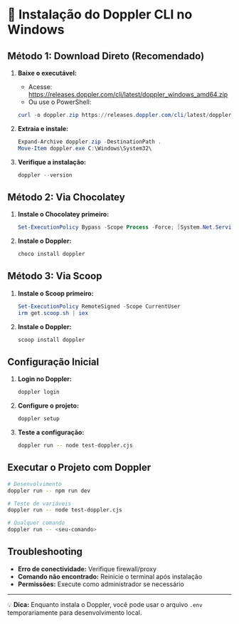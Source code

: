 # 🔐 Instalação do Doppler CLI no Windows

## Método 1: Download Direto (Recomendado)

1. **Baixe o executável:**
   - Acesse: https://releases.doppler.com/cli/latest/doppler_windows_amd64.zip
   - Ou use o PowerShell:
   ```powershell
   curl -o doppler.zip https://releases.doppler.com/cli/latest/doppler_windows_amd64.zip
   ```

2. **Extraia e instale:**
   ```powershell
   Expand-Archive doppler.zip -DestinationPath .
   Move-Item doppler.exe C:\Windows\System32\
   ```

3. **Verifique a instalação:**
   ```powershell
   doppler --version
   ```

## Método 2: Via Chocolatey

1. **Instale o Chocolatey primeiro:**
   ```powershell
   Set-ExecutionPolicy Bypass -Scope Process -Force; [System.Net.ServicePointManager]::SecurityProtocol = [System.Net.ServicePointManager]::SecurityProtocol -bor 3072; iex ((New-Object System.Net.WebClient).DownloadString('https://community.chocolatey.org/install.ps1'))
   ```

2. **Instale o Doppler:**
   ```powershell
   choco install doppler
   ```

## Método 3: Via Scoop

1. **Instale o Scoop primeiro:**
   ```powershell
   Set-ExecutionPolicy RemoteSigned -Scope CurrentUser
   irm get.scoop.sh | iex
   ```

2. **Instale o Doppler:**
   ```powershell
   scoop install doppler
   ```

## Configuração Inicial

1. **Login no Doppler:**
   ```bash
   doppler login
   ```

2. **Configure o projeto:**
   ```bash
   doppler setup
   ```

3. **Teste a configuração:**
   ```bash
   doppler run -- node test-doppler.cjs
   ```

## Executar o Projeto com Doppler

```bash
# Desenvolvimento
doppler run -- npm run dev

# Teste de variáveis
doppler run -- node test-doppler.cjs

# Qualquer comando
doppler run -- <seu-comando>
```

## Troubleshooting

- **Erro de conectividade:** Verifique firewall/proxy
- **Comando não encontrado:** Reinicie o terminal após instalação
- **Permissões:** Execute como administrador se necessário

---

💡 **Dica:** Enquanto instala o Doppler, você pode usar o arquivo `.env` temporariamente para desenvolvimento local.